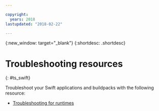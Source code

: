 ```yaml
---

copyright:
  years: 2018
lastupdated: "2018-02-22"

---
```


{:new_window: target="_blank"}
{:shortdesc: .shortdesc}

# Troubleshooting resources
{: #ts_swift}

Troubleshoot your Swift applications and buildpacks with the following resource:

* [Troubleshooting for runtimes](../common/ts_runtimes.html#runtimes)
